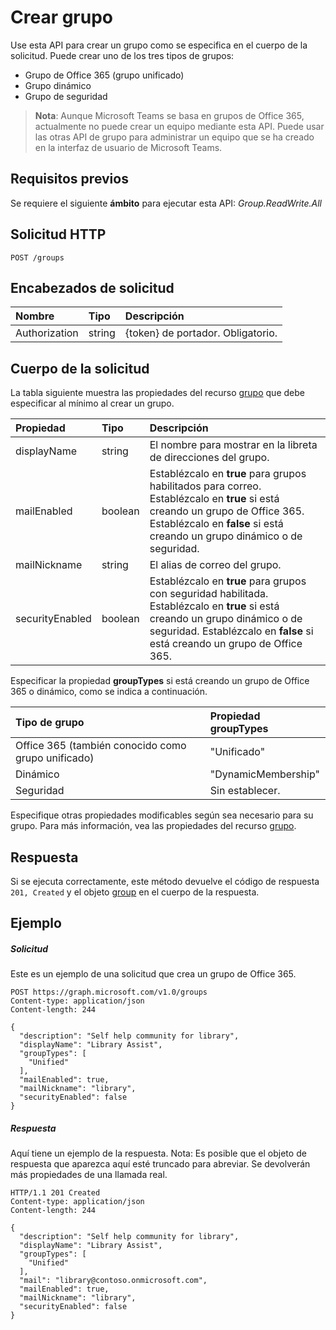 # <a name="create-group"></a>Crear grupo

Use esta API para crear un grupo como se especifica en el cuerpo de la solicitud. Puede crear uno de los tres tipos de grupos:

* Grupo de Office 365 (grupo unificado)
* Grupo dinámico
* Grupo de seguridad

> **Nota**: Aunque Microsoft Teams se basa en grupos de Office 365, actualmente no puede crear un equipo mediante esta API. Puede usar las otras API de grupo para administrar un equipo que se ha creado en la interfaz de usuario de Microsoft Teams.

## <a name="prerequisites"></a>Requisitos previos
Se requiere el siguiente **ámbito** para ejecutar esta API: _Group.ReadWrite.All_ 
## <a name="http-request"></a>Solicitud HTTP
<!-- { "blockType": "ignored" } -->
```http
POST /groups
```
## <a name="request-headers"></a>Encabezados de solicitud
| Nombre       | Tipo | Descripción|
|:---------------|:--------|:----------|
| Authorization  | string  | {token} de portador. Obligatorio. |

## <a name="request-body"></a>Cuerpo de la solicitud
La tabla siguiente muestra las propiedades del recurso [grupo](../resources/group.md) que debe especificar al mínimo al crear un grupo. 

| Propiedad | Tipo | Descripción|
|:---------------|:--------|:----------|
| displayName | string | El nombre para mostrar en la libreta de direcciones del grupo. |
| mailEnabled | boolean | Establézcalo en **true** para grupos habilitados para correo. Establézcalo en **true** si está creando un grupo de Office 365. Establézcalo en **false** si está creando un grupo dinámico o de seguridad.|
| mailNickname | string | El alias de correo del grupo. |
| securityEnabled | boolean | Establézcalo en **true** para grupos con seguridad habilitada. Establézcalo en **true** si está creando un grupo dinámico o de seguridad. Establézcalo en **false** si está creando un grupo de Office 365. |

Especificar la propiedad **groupTypes** si está creando un grupo de Office 365 o dinámico, como se indica a continuación.

| Tipo de grupo | Propiedad **groupTypes** |
|:--------------|:------------------------|
| Office 365 (también conocido como grupo unificado)| "Unificado" | 
| Dinámico | "DynamicMembership" | 
| Seguridad | Sin establecer. | 

Especifique otras propiedades modificables según sea necesario para su grupo. Para más información, vea las propiedades del recurso [grupo](../resources/group.md).

## <a name="response"></a>Respuesta
Si se ejecuta correctamente, este método devuelve el código de respuesta `201, Created` y el objeto [group](../resources/group.md) en el cuerpo de la respuesta.

## <a name="example"></a>Ejemplo
##### <a name="request"></a>Solicitud
Este es un ejemplo de una solicitud que crea un grupo de Office 365.
<!-- {
  "blockType": "request",
  "name": "create_group_from_groups"
}-->
```http
POST https://graph.microsoft.com/v1.0/groups
Content-type: application/json
Content-length: 244

{
  "description": "Self help community for library",
  "displayName": "Library Assist",
  "groupTypes": [
    "Unified"
  ],
  "mailEnabled": true,
  "mailNickname": "library",
  "securityEnabled": false
}
```

##### <a name="response"></a>Respuesta
Aquí tiene un ejemplo de la respuesta. Nota: Es posible que el objeto de respuesta que aparezca aquí esté truncado para abreviar. Se devolverán más propiedades de una llamada real.
<!-- {
  "blockType": "response",
  "truncated": true,
  "@odata.type": "microsoft.graph.group"
} -->
```http
HTTP/1.1 201 Created
Content-type: application/json
Content-length: 244

{
  "description": "Self help community for library",
  "displayName": "Library Assist",
  "groupTypes": [
    "Unified"
  ],
  "mail": "library@contoso.onmicrosoft.com",
  "mailEnabled": true,
  "mailNickname": "library",
  "securityEnabled": false
}
```

<!-- uuid: 8fcb5dbc-d5aa-4681-8e31-b001d5168d79
2015-10-25 14:57:30 UTC -->
<!-- {
  "type": "#page.annotation",
  "description": "Create group",
  "keywords": "",
  "section": "documentation",
  "tocPath": ""
}-->
